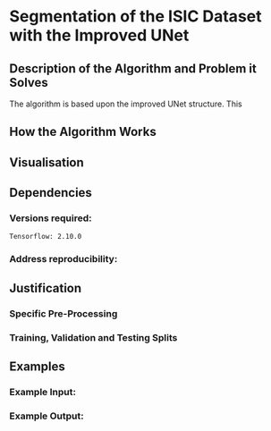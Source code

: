 # Segmentation of the ISIC Dataset with the Improved UNet

## Description of the Algorithm and Problem it Solves

The algorithm is based upon the improved UNet structure. This

## How the Algorithm Works

## Visualisation

## Dependencies

### Versions required:

```commandline
Tensorflow: 2.10.0
```

### Address reproducibility:

## Justification

### Specific Pre-Processing

### Training, Validation and Testing Splits

## Examples

### Example Input:

### Example Output:

